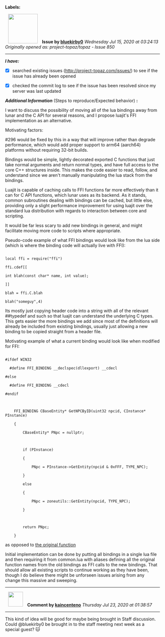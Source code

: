 **Labels:**



<a href="https://github.com/bluekirby0"><img src="https://avatars3.githubusercontent.com/u/1157452?v=4" width="96" height="96" hspace="10"></img></a> **Issue by [bluekirby0](https://github.com/bluekirby0)**
_Wednesday Jul 15, 2020 at 03:24:13_
_Originally opened as: project-topaz/topaz - Issue 850_

----

<!-- place 'x' mark between square [] brackets to checkmark box -->
**_I have:_**

- [x] searched existing issues (http://project-topaz.com/issues/) to see if the issue has already been opened
- [x] checked the commit log to see if the issue has been resolved since my server was last updated

**_Additional Information_** (Steps to reproduce/Expected behavior) **:** 

I want to discuss the possibility of moving all of the lua bindings away from lunar and the C API for several reasons, and I propose luajit's FFI implementation as an alternative.

Motivating factors:
#296 would be fixed by this in a way that will improve rather than degrade performance, which would add proper support to arm64 (aarch64) platforms without requiring 32-bit builds.
Bindings would be simple, lightly decorated exported C functions that just take normal arguments and return normal types, and have full access to the core C++ structures inside. This makes the code easier to read, follow, and understand since we aren't manually manipulating the lua stack from the bindings.
Luajit is capable of caching calls to FFI functions far more effectively than it can for C API functions, which lunar uses as its backend. As it stands, common subroutines dealing with bindings can be cached, but little else, providing only a slight performance improvement for using luajit over the standard lua distribution with regards to interaction between core and scripting.
It would be far less scary to add new bindings in general, and might facilitate moving more code to scripts where appropriate.


Pseudo-code example of what FFI bindings would look like from the lua side (which is where the binding code will actually live with FFI):
```
local ffi = require("ffi")
ffi.cdef[[
int blah(const char* name, int value);
]]
blah = ffi.C.blah
blah("someguy",4)
```
Its mostly just copying header code into a string with all of the relevant ##typedef and such so that luajit can understand the underlying C types. This gets easier the more bindings we add since most of the definitions will already be included from existing bindings, usually just allowing a new binding to be copied straight from a header file.


Motivating example of what a current binding would look like when modified for FFI:
```
#ifdef WIN32
  #define FFI_BINDING __declspec(dllexport) __cdecl
#else
  #define FFI_BINDING __cdecl
#endif

    FFI_BINDING CBaseEntity* GetNPCByID(uint32 npcid, CInstance* PInstance)
    {
        CBaseEntity* PNpc = nullptr;

        if (PInstance)
        {
            PNpc = PInstance->GetEntity(npcid & 0xFFF, TYPE_NPC);
        }
        else
        {
            PNpc = zoneutils::GetEntity(npcid, TYPE_NPC);
        }

        return PNpc;
    }
```

as opposed to [the original function](https://github.com/project-topaz/topaz/blob/08fcc59f5fc1a5a929037ca24b13ce9cec8f287f/src/map/lua/luautils.cpp#L335)

Initial implementation can be done by putting all bindings in a single lua file and then requiring it from common.lua with aliases defining all the original function names from the old bindings as FFI calls to the new bindings. That should allow all existing scripts to continue working as they have been, though I do believe there might be unforseen issues arising from any change this massive and sweeping.


----
<a href="https://github.com/kaincenteno"><img src="https://avatars3.githubusercontent.com/u/26943220?v=4" width="48" height="48" hspace="10"></img></a> **Comment by [kaincenteno](https://github.com/kaincenteno)**
_Thursday Jul 23, 2020 at 01:38:57_

----

This kind of idea will be good for maybe being brought in Staff discussion. Could @bluekirby0  be brought in to the staff meeting next week as a special guest? :cat: 

